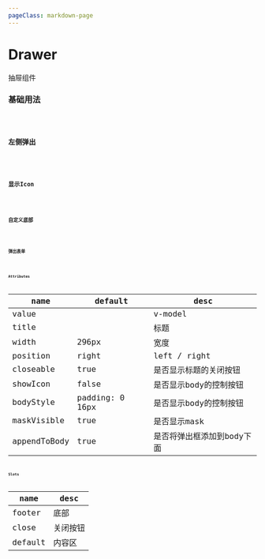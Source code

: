 ```yaml
---
pageClass: markdown-page
---
```


# Drawer

抽屉组件

### 基础用法

<Code tag="Drawer/Simple"/>

### 左侧弹出

<Code tag="Drawer/Left"/>

### 显示Icon

<Code tag="Drawer/Icon"/>

### 自定义底部

<Code tag="Drawer/Footer"/>

### 弹出表单

<Code tag="Drawer/Form"/>

### Attributes

| name            | default         | desc             
| --------------- | --------------- | ----------------  
| value           |                 | v-model     
| title           |                 | 标题     
| width           |  296px          | 宽度     
| position        |  right          | left / right    
| closeable       |  true           | 是否显示标题的关闭按钮
| showIcon        |  false          | 是否显示body的控制按钮
| bodyStyle       | padding: 0 16px | 是否显示body的控制按钮
| maskVisible     |   true          | 是否显示mask
| appendToBody    |   true          | 是否将弹出框添加到body下面


### Slots

| name            | desc             
| --------------- | ----------------  
| footer          | 底部   
| close           | 关闭按钮
| default         | 内容区
